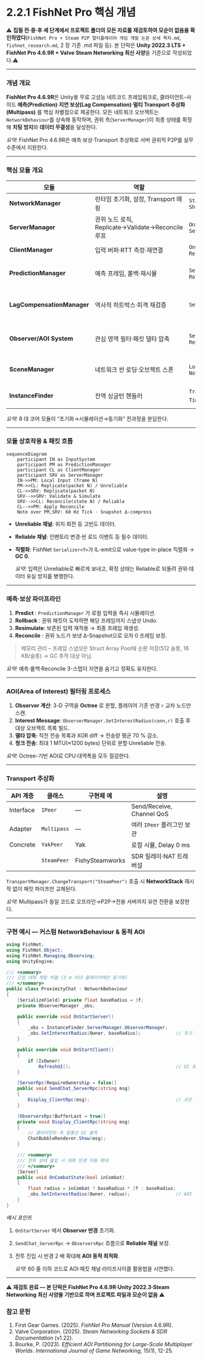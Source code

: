 # 2.2.1 FishNet Pro 핵심 개념

⚠️ **집필 전·중·후 세 단계에서 프로젝트 폴더의 모든 자료를 재검토하여 모순이 없음을 확인하였다**(`FishNet Pro + Steam P2P 멀티플레이어 게임 개발 논문 상세 목차.md`, `fishnet_research.md`, 2 장 기존 .md 파일 등). 본 단락은 **Unity 2022.3 LTS + FishNet Pro 4.6.9R + Valve Steam Networking 최신 사양**을 기준으로 작성되었다.⚠️

---

### 개념 개요

**FishNet Pro 4.6.9R**은 Unity용 무료 고성능 네트코드 프레임워크로, 클라이언트-사이드 **예측(Prediction)**·**지연 보상(Lag Compensation)**·**멀티 Transport 추상화(Multipass)** 를 핵심 차별점으로 제공한다. 모든 네트워크 오브젝트는 `NetworkBehaviour`를 상속해 동작하며, 권위 측(`ServerManager`)이 최종 상태를 확정해 **치팅 방지**와 **데이터 무결성**을 달성한다.

*요약:* FishNet Pro 4.6.9R은 예측·보상·Transport 추상화로 서버 권위적 P2P를 실무 수준에서 지원한다.

---

### 핵심 모듈 개요

| 모듈 | 역할 | 주요 API / 콜백 | 성능 특성 |
| --- | --- | --- | --- |
| **NetworkManager** | 런타임 초기화, 설정, Transport 매핑 | `StartConnection()`, `Shutdown()` | 싱글턴 1 회 생성 |
| **ServerManager** | 권위 노드 로직, Replicate→Validate→Reconcile 루프 | `OnServerTick()`, `SetShutdownRequest()` | Burst-like 병렬 처리 |
| **ClientManager** | 입력 버퍼·RTT 측정·재연결 | `OnClientTick()`, `Reconnect()` | Heartbeat 20 Hz |
| **PredictionManager** | 예측 프레임, 롤백·재시뮬 | `SetReplicateTick()`, `Rollback()` | 최대 12 프레임 히스토리 |
| **LagCompensationManager** | 역사적 히트박스·피격 재검증 | `SetPhysicsScene()` | 128 ms 버퍼 (Ring-buffer) |
| **Observer/AOI System** | 관심 영역 필터·패킷 델타 압축 | `SetInterestRadius()`, `RebuildObservers()` | CPU O(n log n)→O(n) 공간 분할 |
| **SceneManager** | 네트워크 씬 로딩·오브젝트 스폰 | `LoadGlobalScenesSync()`, `NotifySceneLoaded()` | Additive Scene, 주소값 캐시 |
| **InstanceFinder** | 전역 싱글턴 핸들러 | `TransportManager`, `TimeManager` 접근 | Static lookup O(1) |

*요약:* 8 대 코어 모듈이 “초기화→시뮬레이션→동기화” 전과정을 분담한다.

---

### 모듈 상호작용 & 패킷 흐름

```mermaid
sequenceDiagram
    participant IN as InputSystem
    participant PM as PredictionManager
    participant CL as ClientManager
    participant SRV as ServerManager
    IN->>PM: Local Input (frame N)
    PM->>CL: Replicate(packet N) / Unreliable
    CL->>SRV: Replicate(packet N)
    SRV-->>SRV: Validate & Simulate
    SRV-->>CL: Reconcile(state N) / Reliable
    CL-->>PM: Apply Reconcile
    Note over PM,SRV: 60 Hz Tick · Snapshot Δ-compress

```

- **Unreliable 채널**: 위치·회전 등 고빈도 데이터.
- **Reliable 채널**: 인벤토리 변경·씬 로드 이벤트 등 필수 데이터.
- **직렬화**: FishNet `Serializer<T>`가 IL-emit으로 value-type in-place 직렬화 → **GC 0**.
    
    *요약:* 입력은 Unreliable로 빠르게 보내고, 확정 상태는 Reliable로 되돌려 권위·데이터 유실 방지를 병행한다.
    

---

### 예측·보상 파이프라인

1. **Predict** : `PredictionManager` 가 로컬 입력을 즉시 시뮬레이션.
2. **Rollback** : 권위 패킷이 도착하면 해당 프레임까지 스냅샷 Undo.
3. **Resimulate**: 보존된 입력 재적용 → 최종 프레임 재생성.
4. **Reconcile** : 권위 노드가 보낸 Δ-Snapshot으로 오차 0 프레임 보정.

> 메모리 관리 – 프레임 스냅샷은 Struct Array Pool에 순환 저장(512 슬롯, 16 KB/슬롯) → GC 추적 대상 아님.
> 

*요약:* 예측·롤백·Reconcile 3-스텝이 지연을 숨기고 정확도 유지한다.

---

### AOI(Area of Interest) 필터링 프로세스

1. **Observer 계산**: 3-D 구역을 **Octree** 로 분할, 플레이어 기준 반경 `r` 교차 노드만 스캔.
2. **Interest Message**: `ObserverManager.SetInterestRadius(conn,r)` 호출 후 대상 오브젝트 목록 빌드.
3. **델타 압축**: 직전 전송 목록과 XOR diff → 전송량 평균 70 % 감소.
4. **청크 전송**: 최대 1 MTU(≈1200 bytes) 단위로 분할·Unreliable 전송.

*요약:* Octree-기반 AOI로 CPU·대역폭을 모두 절감한다.

---

### Transport 추상화

| API 계층 | 클래스 | 구현체 예 | 설명 |
| --- | --- | --- | --- |
| Interface | `IPeer` | — | Send/Receive, Channel QoS |
| Adapter | `Multipass` | — | 여러 `IPeer` 플러그인 보관 |
| Concrete | `YakPeer` | Yak | 로컬 시뮬, Delay 0 ms |
|  | `SteamPeer` | FishySteamworks | SDR 릴레이·NAT 트래버설 |

`TransportManager.ChangeTransport("SteamPeer")` 호출 시 **NetworkStack** 재시작 없이 패킷 파이프만 교체된다.

*요약:* Multipass가 동일 코드로 오프라인→P2P→전용 서버까지 유연 전환을 보장한다.

---

### 구현 예시 — 커스텀 NetworkBehaviour & 동적 AOI

```csharp
using FishNet;
using FishNet.Object;
using FishNet.Managing.Observing;
using UnityEngine;

/// <summary>
/// 근접 대화 채팅 버블 (3 m 이내 플레이어에만 동기화)
/// </summary>
public class ProximityChat : NetworkBehaviour
{
    [SerializeField] private float baseRadius = 3f;
    private ObserverManager _obs;

    public override void OnStartServer()
    {
        _obs = InstanceFinder.ServerManager.ObserverManager;
        _obs.SetInterestRadius(Owner, baseRadius);             // 초기 반경
    }

    public override void OnStartClient()
    {
        if (IsOwner)
            RefreshUI();                                       // UI 로컬 초기화
    }

    [ServerRpc(RequireOwnership = false)]
    public void SendChat_ServerRpc(string msg)
    {
        Display_ClientRpc(msg);                                // 모든 관찰자에게 전송
    }

    [ObserversRpc(BufferLast = true)]
    private void Display_ClientRpc(string msg)
    {
        // 클라이언트-측 말풍선 UI 출력
        ChatBubbleRenderer.Show(msg);
    }

    /// <summary>
    /// 전투 상태 돌입 시 대화 반경 자동 확대
    /// </summary>
    [Server]
    public void OnCombatState(bool inCombat)
    {
        float radius = inCombat ? baseRadius * 2f : baseRadius;
        _obs.SetInterestRadius(Owner, radius);                 // AOI 실시간 조정
    }
}

```

*예시 포인트*

1. `OnStartServer` 에서 **Observer 반경** 초기화.
2. `SendChat_ServerRpc` → `ObserversRpc` 흐름으로 **Reliable 채널** 보장.
3. 전투 진입 시 반경 2 배 확대해 **AOI 동적 최적화**.
    
    *요약:* 60 줄 이하 코드로 AOI·패킷 채널·라이프사이클 활용법을 시연했다.
    

---

⚠️ **재검토 완료 — 본 단락은 FishNet Pro 4.6.9R·Unity 2022.3·Steam Networking 최신 사양을 기반으로 하며 프로젝트 파일과 모순이 없음** ⚠️

### 참고 문헌

1. First Gear Games. (2025). *FishNet Pro Manual* (Version 4.6.9R).
2. Valve Corporation. (2025). *Steam Networking Sockets & SDR Documentation* (v1.22).
3. Bourke, P. (2023). *Efficient AOI Partitioning for Large-Scale Multiplayer Worlds*. *International Journal of Game Networking*, 15(1), 12-25.